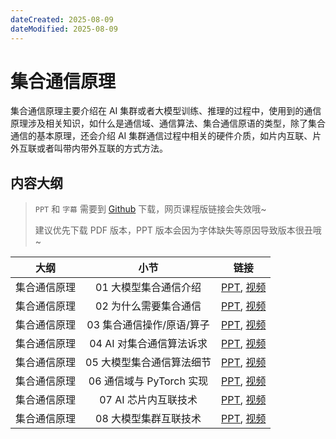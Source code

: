 ```yaml
---
dateCreated: 2025-08-09
dateModified: 2025-08-09
---
```

# 集合通信原理

[](https://github.com/Infrasys-AI/AIInfra/blob/main/02StorComm/03CollectComm/README.md#集合通信原理)

集合通信原理主要介绍在 AI 集群或者大模型训练、推理的过程中，使用到的通信原理涉及相关知识，如什么是通信域、通信算法、集合通信原语的类型，除了集合通信的基本原理，还会介绍 AI 集群通信过程中相关的硬件介质，如片内互联、片外互联或者叫带内带外互联的方式方法。

## 内容大纲

[](https://github.com/Infrasys-AI/AIInfra/blob/main/02StorComm/03CollectComm/README.md#内容大纲)

> `PPT` 和 `字幕` 需要到 [Github](https://github.com/Infrasys-AI/AIInfra) 下载，网页课程版链接会失效哦~
>
> 建议优先下载 PDF 版本，PPT 版本会因为字体缺失等原因导致版本很丑哦~

|   大纲   |         小节         |                                                                          链接                                                                           |
| :----: | :----------------: | :---------------------------------------------------------------------------------------------------------------------------------------------------: |
| 集合通信原理 |    01 大模型集合通信介绍    | [PPT](https://github.com/Infrasys-AI/AIInfra/blob/main/02StorComm/03CollectComm/01Introduce.pdf), [视频](https://www.bilibili.com/video/BV1jz421h7CA/)  |
| 集合通信原理 |    02 为什么需要集合通信    | [PPT](https://github.com/Infrasys-AI/AIInfra/blob/main/02StorComm/03CollectComm/02CCOverview.pdf), [视频](https://www.bilibili.com/video/BV18J4m1G7UU)  |
| 集合通信原理 |  03 集合通信操作/原语/算子   | [PPT](https://github.com/Infrasys-AI/AIInfra/blob/main/02StorComm/03CollectComm/03CCPrimtive.pdf), [视频](https://www.bilibili.com/video/BV1gS411K7k5)  |
| 集合通信原理 |  04 AI 对集合通信算法诉求   | [PPT](https://github.com/Infrasys-AI/AIInfra/blob/main/02StorComm/03CollectComm/04CCAlgorithm.pdf), [视频](https://www.bilibili.com/video/BV1g7421d7bN) |
| 集合通信原理 |   05 大模型集合通信算法细节   | [PPT](https://github.com/Infrasys-AI/AIInfra/blob/main/02StorComm/03CollectComm/04CCAlgorithm.pdf), [视频](https://www.bilibili.com/video/BV1fm421G7KK) |
| 集合通信原理 | 06 通信域与 PyTorch 实现 |  [PPT](https://github.com/Infrasys-AI/AIInfra/blob/main/02StorComm/03CollectComm/05PyTorchCC.pdf), [视频](https://www.bilibili.com/video/BV1VZ421g7jY)  |
| 集合通信原理 |   07 AI 芯片内互联技术    |  [PPT](https://github.com/Infrasys-AI/AIInfra/blob/main/02StorComm/03CollectComm/06CCInChip.pdf), [视频](https://www.bilibili.com/video/BV1jy411z7tg)   |
| 集合通信原理 |    08 大模型集群互联技术    |  [PPT](https://github.com/Infrasys-AI/AIInfra/blob/main/02StorComm/03CollectComm/07CCCluster.pdf), [视频](https://www.bilibili.com/video/BV1Wz421q7SV)  |
